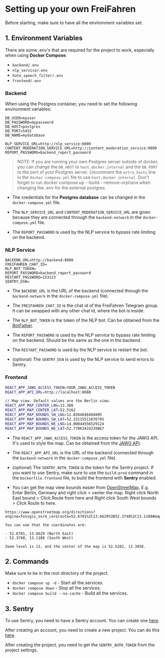 # Setting up your own FreiFahren

Before starting, make sure to have all the environment variables set.

## 1. Environment Variables

There are some .env's that are required for the project to work, especially when using **Docker Compose**.

- `backend/.env`
- `nlp_service/.env`
- `hate_speech_filter/.env`
- `frontend/.env`

### Backend

When using the Postgres container, you need to set the following environment variables:

```plaintext
DB_USER=myuser
DB_PASSWORD=mypassword
DB_HOST=postgres
DB_PORT=5432
DB_NAME=mydatabase

NLP_SERVICE_URL=http://nlp_service:6000
CONTENT_MODERATION_SERVICE_URL=http://content_moderation_service:9090
REPORT_PASSWORD=backend_report_password
```
> NOTE: If you are running your own Postgres server outside of docker, you can change the `DB_HOST` to `host.docker.internal` and the `DB_PORT` to the port of your Postgres server. Uncomment the `extra_hosts` line in the `docker-compose.yml` file to use `host.docker.internal`. Don't forget to run docker compose up --build --remove-orphans when changing the .env for the external postgres.

- The credentials for the **Postgres database** can be changed in the `docker-compose.yml` file.

- The `NLP_SERVICE_URL` and `CONTENT_MODERATION_SERVICE_URL` are given because they are connected through the `backend-network` in the `docker-compose.yml` file.

- The `REPORT_PASSWORD` is used by the NLP service to bypass rate limiting on the backend.

### NLP Service

```plaintext
BACKEND_URL=http://backend:8080
FREIFAHREN_CHAT_ID=
NLP_BOT_TOKEN=
REPORT_PASSWORD=backend_report_password
RESTART_PASSWORD=123123
SENTRY_DSN=
```

- The `BACKEND_URL` is the URL of the backend (connected through the `backend-network` in the `docker-compose.yml` file).

- The `FREIFAHREN_CHAT_ID` is the chat id of the FreiFahren Telegram group. It can be swapped with any other chat id, where the bot is inside.

- The `NLP_BOT_TOKEN` is the token of the NLP bot. Can be obtained from the [BotFather](https://telegram.me/BotFather).

- The `REPORT_PASSWORD` is used by the NLP service to bypass rate limiting on the backend. Should be the same as the one in the backend.

- The `RESTART_PASSWORD` is used by the NLP service to restart the bot. 

- (optional) The `SENTRY_DSN` is used by the NLP service to send errors to Sentry. 

### Frontend

```sh
REACT_APP_JAWG_ACCESS_TOKEN=YOUR_JAWG_ACCESS_TOKEN
REACT_APP_API_URL=http://localhost:8080

// Map view. Default values are the Berlin view.
REACT_APP_MAP_CENTER_LNG=13.388
REACT_APP_MAP_CENTER_LAT=52.5162
REACT_APP_MAP_BOUNDS_SW_LNG=12.8364646484805
REACT_APP_MAP_BOUNDS_SW_LAT=52.23115511676795
REACT_APP_MAP_BOUNDS_NE_LNG=14.00044556529124
REACT_APP_MAP_BOUNDS_NE_LAT=52.77063424239867
```

- The `REACT_APP_JAWG_ACCESS_TOKEN` is the access token for the JAWG API. It's used to style the map. Can be obtained from the [JAWG API](https://www.jawg.io/).

- The `REACT_APP_API_URL` is the URL of the backend (connected through the `backend-network` in the `docker-compose.yml` file).

- (optional) The `SENTRY_AUTH_TOKEN` is the token for the Sentry project. If you want to use Sentry, make sure to use the `build:prod` command in the `Dockerfile.frontend` file, to build the frontend with **Sentry** enabled.

- You can get the map view bounds easier from [OpenStreetMap](https://www.openstreetmap.org/). E.g. Enter Berlin, Germany and right click > center the map. Right click North East bound > Click Route from here and Right click South West bounds > Click Route to here. 

```
https://www.openstreetmap.org/directions?engine=fossgis_osrm_car&route=52.6701%2C13.6629%3B52.3748%2C13.1108#map=11/52.5202/13.3858

You can see that the coordinates are:

- 52.6701, 13.6629 (North East)
- 52.3748, 13.1108 (South West)

Zoom level is 11, and the center of the map is 52.5202, 13.3858.
```

## 2. Commands

Make sure to be in the root directory of the project.

- `docker compose up -d` - Start all the services.
- `docker compose down` - Stop all the services.
- `docker compose build --no-cache` - Build all the services.

## 3. Sentry

To use Sentry, you need to have a Sentry account. You can create one [here](https://sentry.io/signup/).

After creating an account, you need to create a new project. You can do this [here](https://sentry.io/new/).

After creating the project, you need to get the `SENTRY_AUTH_TOKEN` from the project settings.